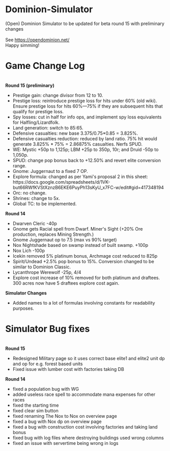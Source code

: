 # Dominion-Simulator
(Open) Dominion Simulator to be updated for beta round 15 with preliminary changes<br><br>
See https://opendominion.net/<br>
Happy simming!
<h1>Game Change Log</h1><br>
<b>Round 15 (preliminary)</b><br>
<ul>
<li>Prestige gain: change divisor from 12 to 10.</li>
<li>Prestige loss: reintroduce prestige loss for hits under 60% (old wiki). Ensure prestige loss for hits 60%—75% if they are subsequent hits that qualify for prestige loss.</li>
<li>Spy losses: cut in half for info ops, and implement spy loss equivalents for Halfling/Lizardfolk.</li>
<li>Land generation: switch to 85:65.</li>
<li>Defensive casualties: new base 3.375/0.75*0.85 = 3.825%.</li>
<li>Defensive casualties reduction: reduced by land ratio. 75% hit would generate 3.825% * 75% = 2.86875% casualties. Nerfs SPUD.</li>
<li>WE: Mystic +50p to 1,125p; LBM +25p to 350p, 10r; and Druid -50p to 1,050p.</li>
<li>SPUD: change pop bonus back to +12.50% and revert elite conversion range.</li>
<li>Gnome: Juggernaut to a fixed 7 OP.</li>
<li>Explore formula: changed as per Yami's proposal 2 in this sheet: https://docs.google.com/spreadsheets/d/1VK-but66RWfKVStXznzB6EKE6PuyPh13sKyU_x7FC-w/edit#gid=417348194</li>
<li>Orc: no change.</li>
<li>Shrines: change to 5x.</li>
<li>Global TC: to be implemented.</li>
</ul>
<b>Round 14</b><br>
<ul>
<li>Dwarven Cleric -40p</li>
<li>Gnome gets Racial spell from Dwarf. Miner's Sight (+20% Ore production, replaces Mining Strength.)</li>
<li>Gnome Juggernaut op to 7.5 (max vs 90% target)</li>
<li>Nox Nightshade based on swamp instead of built swamp. +100p </li>
<li>Nox Lich -100p</li>
<li>Icekin removed 5% platinum bonus, Archmage cost reduced to 825p</li>
<li>Spirit/Undead +2.5% pop bonus to 15%. Conversion changed to be similar to Dominion Classic.</li>
<li>Lycanthrope Werewolf -25p, 4/4</li>
<li>Explore cost increase of 10% removed for both platinum and draftees. 300 acres now have 5 draftees explore cost again.</li>
</ul>
<b>Simulator Changes</b>
<ul>
 <li>Added names to a lot of formulas involving constants for readability purposes.</li>
</ul>
<h1>Simulator Bug fixes</h1><br>
<b>Round 15</b>
<ul>
 <li>Redesigned Military page so it uses correct base elite1 and elite2 unit dp and op for e.g. forest based units</li>
 <li>Fixed issue with lumber cost with factories taking DB</li>
</ul>
<b>Round 14</b>
<ul><li>fixed a population bug with WG</li>
  <li>added useless race spell to accommodate mana expenses for other races</li>
  <li>fixed the starting time</li>
  <li>fixed clear sim button</li>
  <li>fixed renaming The Nox to Nox on overview page</li>
  <li>fixed a bug with Nox dp on overview page</li>
  <li>fixed a bug with construction cost involving factories and taking land bonus</li>
 <li>fixed bug with log files where destroying buildings used wrong columns</li>
 <li>fixed an issue with servertime being wrong in logs</li>
</ul>

